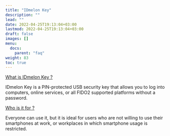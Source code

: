 ```yaml
---
title: "IDmelon Key"
description: ""
lead: ""
date: 2022-04-25T19:13:04+03:00
lastmod: 2022-04-25T19:13:04+03:00
draft: false
images: []
menu:
  docs:
    parent: "faq"
weight: 83
toc: true
---
```


<link rel="stylesheet" href="https://cdnjs.cloudflare.com/ajax/libs/ionicons/4.2.0/css/ionicons.min.css" crossorigin="anonymous" />
      <!-- Row -->
      <div class="row">
          <div class="pa-0">
              <div class="mt-sm-60 mt-30">
                  <div class="">
                      <div class="">
                          <div class="card">
                              <div class="accordion accordion-type-2 accordion-flush" id="accordion_2">
                                  <div class="card">
                                      <div class="card-header justify-content-between activestate">
                                          <a role="button" data-toggle="collapse" href="#collapse_1i" aria-expanded="true">What is IDmelon Key ?</a>
                                      </div>
                                      <div id="collapse_1i" class="collapse show" data-parent="#accordion_2" role="tabpanel">
                                          <div class="card-body"><p class="faq-p">IDmelon Key is a PIN-protected USB security key that allows you to log into computers, online services, or all FIDO2 supported platforms without a password.</p></div>
                                      </div>
                                  </div>
                                  <div class="card">
                                      <div class="card-header d-flex justify-content-between">
                                          <a class="collapsed" role="button" data-toggle="collapse" href="#collapse_2i" aria-expanded="false">Who is it for ?</a>
                                      </div>
                                      <div id="collapse_2i" class="collapse" data-parent="#accordion_2">
                                          <div class="card-body">
                                              <p class="faq-p">
                                                  Everyone can use it, but it is ideal for users who are not willing to use their smartphones at work, or workplaces in which smartphone usage is restricted.
                                              </p>
                                          </div>
                                      </div>
                                  </div>
                              </div>
                          </div>
                      </div>
                  </div>
              </div>
          </div>
      </div>
